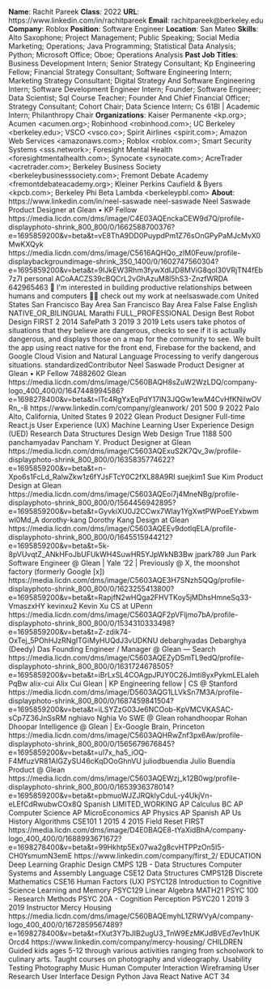 **Name**: Rachit Pareek
**Class**: 2022
**URL**: https://www\.linkedin\.com/in/rachitpareek
**Email**: rachitpareek@berkeley\.edu
**Company**: Roblox
**Position**: Software Engineer
**Location**: San Mateo
**Skills**: Alto Saxophone; Project Management; Public Speaking; Social Media Marketing; Operations; Java Programming; Statistical Data Analysis; Python; Microsoft Office; Oboe; Operations Analysis
**Past Job Titles**: Business Development Intern; Senior Strategy Consultant; Kp Engineering Fellow; Financial Strategy Consultant; Software Engineering Intern; Marketing Strategy Consultant; Digital Strategy And Software Engineering Intern; Software Development Engineer Intern; Founder; Software Engineer; Data Scientist; Sql Course Teacher; Founder And Chief Financial Officer; Strategy Consultant; Cohort Chair; Data Science Intern; Cs 61Bl | Academic Intern; Philanthropy Chair
**Organizations**: Kaiser Permanente <kp\.org>; Acumen <acumen\.org>; Robinhood <robinhood\.com>; UC Berkeley <berkeley\.edu>; VSCO <vsco\.co>; Spirit Airlines <spirit\.com>; Amazon Web Services <amazonaws\.com>; Roblox <roblox\.com>; Smart Security Systems <sss\.network>; Foresight Mental Health <foresightmentalhealth\.com>; Synocate <synocate\.com>; AcreTrader <acretrader\.com>; Berkeley Business Society <berkeleybusinesssociety\.com>; Fremont Debate Academy <fremontdebateacademy\.org>; Kleiner Perkins Caufield & Byers <kpcb\.com>; Berkeley Phi Beta Lambda <berkeleypbl\.com>
**About**: https://www\.linkedin\.com/in/neel\-saswade neel\-saswade Neel Saswade Product Designer at Glean • KP Fellow https://media\.licdn\.com/dms/image/C4E03AQEnckaCEW9d7Q/profile\-displayphoto\-shrink\_800\_800/0/1662588700376?e=1695859200&v=beta&t=vE8ThA9DD0PuypdPm1Z76sOnGPyPaMJcMvX0MwKXQyk https://media\.licdn\.com/dms/image/C5616AQHQo\_zlM0Feuw/profile\-displaybackgroundimage\-shrink\_350\_1400/0/1602747560304?e=1695859200&v=beta&t=9IJkEW3Rhm3fywXdIJD8MViG8qol30VRjTN4fEb7z7I personal ACoAACZS39cBQCrL2vGhAzuM8l5hS3\-ZnzfWRDA 642965463 🦾 I'm interested in building productive relationships between humans and computers   👨‍🎨 check out my work at neelsaswade\.com United States San Francisco Bay Area San Francisco Bay Area False False English NATIVE\_OR\_BILINGUAL Marathi FULL\_PROFESSIONAL Design Best Robot Design  FIRST 2 2014 SafePath 3 2019 3 2019 Lets users take photos of situations that they believe are dangerous, checks to see if it is actually dangerous, and displays those on a map for the community to see\.  We built the app using react native for the front end, Firebase for the backend, and Google Cloud Vision and Natural Language Processing to verify dangerous situations\. standardizedContributor Neel Saswade Product Designer at Glean • KP Fellow 74882602 Glean https://media\.licdn\.com/dms/image/C560BAQH8sZuW2WzLDQ/company\-logo\_400\_400/0/1647448994586?e=1698278400&v=beta&t=lTc4RgYxEqPdY17lN3JQGw1ewM4CvHfKNilwOVRn\_\-8 https://www\.linkedin\.com/company/gleanwork/ 201 500 9 2022 Palo Alto, California, United States 9 2022 Glean Product Designer Full\-time React\.js User Experience \(UX\) Machine Learning User Experience Design \(UED\) Research Data Structures Design Web Design True 1188 500 panchamyadav Pancham Y\. Product Designer at Glean https://media\.licdn\.com/dms/image/C5603AQExuS2K7Qv\_3w/profile\-displayphoto\-shrink\_800\_800/0/1635835774622?e=1695859200&v=beta&t=n\-Xpo6s1FcLd\_RalwZkw1z6fYJsFTcY0C2fXL88A9RI suejkim1 Sue Kim Product Design at Glean https://media\.licdn\.com/dms/image/C5603AQEoi7j4MneNBg/profile\-displayphoto\-shrink\_800\_800/0/1564456942895?e=1695859200&v=beta&t=GyvkiXU0J2CCwx7Wlay1YgXwtPWPoeEYxbwmwl0Md\_A dorothy\-kang Dorothy Kang Design at Glean https://media\.licdn\.com/dms/image/C5603AQEEv9dotlqELA/profile\-displayphoto\-shrink\_800\_800/0/1645515944212?e=1695859200&v=beta&t=5k\-8pVUvqtZ\_ANkHFoJbUFUkWH4SuwHR5YJpWkNB3Bw jpark789 Jun Park Software Engineer @ Glean | Yale ‘22 | Previously @ X, the moonshot factory \(formerly Google \[x\]\) https://media\.licdn\.com/dms/image/C5603AQE3H7SNzh5QQg/profile\-displayphoto\-shrink\_800\_800/0/1623255413800?e=1695859200&v=beta&t=RapjfN2wHQga2FHVTKoy5jMDhsHmneSq33\-VmaszxHY kevinxu2 Kevin Xu CS at UPenn https://media\.licdn\.com/dms/image/C5603AQF2pVFljmo7bA/profile\-displayphoto\-shrink\_800\_800/0/1534310333498?e=1695859200&v=beta&t=Z\-zdik74\-OxTej\_5POhHJzRNgITGiMyHUQdJ3vUDKNU debarghyadas Debarghya \(Deedy\) Das Founding Engineer / Manager @ Glean — Search https://media\.licdn\.com/dms/image/C5603AQEZyDSmTL9edQ/profile\-displayphoto\-shrink\_800\_800/0/1631724678505?e=1695859200&v=beta&t=iBrLxSL4COAgpJPJY0C26Jmti8yxPykmLELalehPqBw alix\-cui Alix Cui Glean | KP Engineering fellow | CS @ Stanford https://media\.licdn\.com/dms/image/D5603AQG1LLVkSn7M3A/profile\-displayphoto\-shrink\_800\_800/0/1687459841504?e=1695859200&v=beta&t=iLSYZzG03Je6NCOob\-KpVMCVKASAC\-sCp7Z36JnSsRM nghiavo Nghia Vo SWE @ Glean rohandhoopar Rohan Dhoopar Intelligence @ Glean | Ex\-Google Brain, Princeton https://media\.licdn\.com/dms/image/C5603AQHRwZnf3px6Aw/profile\-displayphoto\-shrink\_800\_800/0/1565679676845?e=1695859200&v=beta&t=ul7x\_ha5\_iOQ\-F4MfuzVR81AIGZySU46cKqDOoGhnVU juliodbuendia Julio Buendía Product @ Glean https://media\.licdn\.com/dms/image/C5603AQEWzj\_k12B0wg/profile\-displayphoto\-shrink\_800\_800/0/1653936378014?e=1695859200&v=beta&t=pbmuoWJZJRQklyCduL\-y4UkjVn\-eLEfCdRwubwCOx8Q Spanish LIMITED\_WORKING AP Calculus BC AP Computer Science AP MicroEconomics AP Physics AP Spanish AP Us History Algorithms CSE101 1 2015 4 2015 Field Reset FIRST https://media\.licdn\.com/dms/image/D4E0BAQE8\-tYaXidBhA/company\-logo\_400\_400/0/1688993671672?e=1698278400&v=beta&t=99Hkhtp5Ex07wa2g8cvHTPPzOn5I5\-CH0YsmumN3emE https://www\.linkedin\.com/company/first\_2/ EDUCATION Deep Learning Graphic Design CMPS 12B \- Data Structures Computer Systems and Assembly Language CSE12 Data Structures CMPS12B Discrete Mathematics CSE16 Human Factors \(UX\) PSYC128 Introduction to Cognitive Science Learning and Memory PSYC129 Linear Algebra MATH21 PSYC 100 \- Research Methods PSYC 20A \- Cognition Perception PSYC20 1 2019 3 2019 Instructor Mercy Housing https://media\.licdn\.com/dms/image/C560BAQEmyhL1ZRWVyA/company\-logo\_400\_400/0/1672859567489?e=1698278400&v=beta&t=fXut3Y7bJIB2ugU3\_TnW9EzMKJdBVEd7ev1hUKOrcd4 https://www\.linkedin\.com/company/mercy\-housing/ CHILDREN Guided kids ages 5\-12 through various activities ranging from schoolwork to culinary arts\. Taught courses on photography and videography\. Usability Testing Photography Music Human Computer Interaction Wireframing User Research User Interface Design Python Java React Native ACT 34
